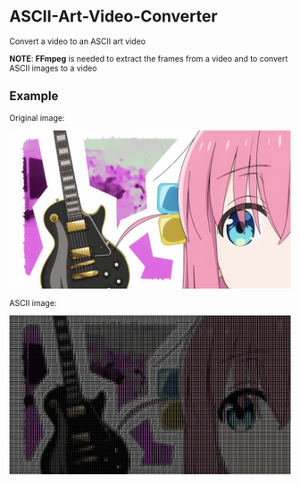 # ASCII-Art-Video-Converter

Convert a video to an ASCII art video

**NOTE**: **FFmpeg** is needed to extract the frames from a video and to convert ASCII images to a video

## Example

Original image:

![](https://github.com/lvlh2/ASCII-Art-Video-Converter/blob/main/example/original.jpg)

ASCII image:

![](https://github.com/lvlh2/ASCII-Art-Video-Converter/blob/main/example/ascii.jpg)
